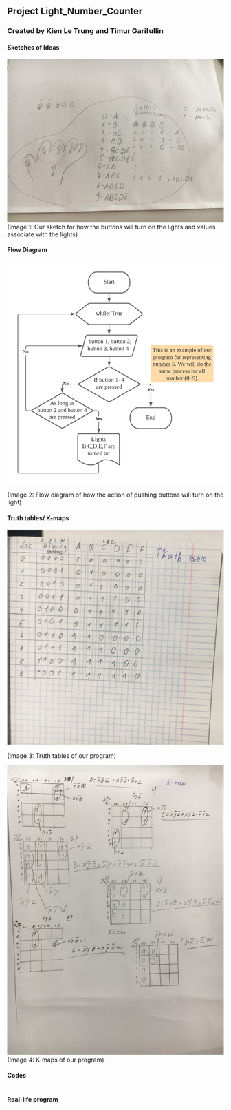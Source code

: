 ## Project Light_Number_Counter
### Created by Kien Le Trung and Timur Garifullin

#### Sketches of Ideas
![](https://github.com/BrightChanges/Unit-2/blob/main/IMG_3803.JPG)
(Image 1: Our sketch for how the buttons will turn on the lights and values associate with the lights)

#### Flow Diagram
![](https://github.com/BrightChanges/Unit-2/blob/main/Project%20Light_Number_Counter_Kien%20and%20Timur.png)

(Image 2: Flow diagram of how the action of pushing buttons will turn on the light)

#### Truth tables/ K-maps
![](https://github.com/BrightChanges/Unit-2/blob/main/IMG_3807.jpg)

(Image 3: Truth tables of our program)

![](https://github.com/BrightChanges/Unit-2/blob/main/IMG_3808.JPG)
(Image 4: K-maps of our program)


#### Codes

```.py


```

#### Real-life program



